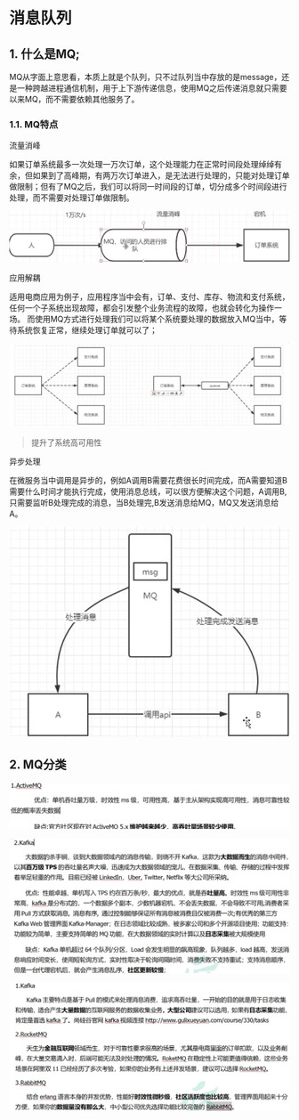 # 消息队列

## 1. 什么是MQ;

MQ从字面上意思看，本质上就是个队列，只不过队列当中存放的是message，还是一种跨越进程通信机制，用于上下游传递信息，使用MQ之后传递消息就只需要以来MQ，而不需要依赖其他服务了。

### 1.1. MQ特点

流量消峰

  如果订单系统最多一次处理一万次订单，这个处理能力在正常时间段处理绰绰有余，但如果到了高峰期，有两万次订单进入，是无法进行处理的，只能对处理订单做限制；但有了MQ之后，我们可以将同一时间段的订单，切分成多个时间段进行处理，而不需要对处理订单做限制。

![image-20230417153514390](https://raw.githubusercontent.com/Janeonly300/codeImg/main/img/image-20230417153514390.png)

应用解耦

  适用电商应用为例子，应用程序当中会有，订单、支付、库存、物流和支付系统，任何一个子系统出现故障，都会引发整个业务流程的故障，也就会转化为操作一场。 而使用MQ方式进行处理我们可以将某个系统要处理的数据放入MQ当中，等待系统恢复正常，继续处理订单就可以了；

![image-20230417165208676](https://raw.githubusercontent.com/Janeonly300/codeImg/main/img/image-20230417165208676.png)

> 提升了系统高可用性

异步处理

  在微服务当中调用是异步的，例如A调用B需要花费很长时间完成，而A需要知道B需要什么时间才能执行完成，使用消息总线，可以很方便解决这个问题，A调用B,只需要监听B处理完成的消息，当B处理完,B发送消息给MQ，MQ又发送消息给A。

![image-20230417170126663](https://raw.githubusercontent.com/Janeonly300/codeImg/main/img/image-20230417170126663.png)

## 2. MQ分类

![image-20230417170308812](https://raw.githubusercontent.com/Janeonly300/codeImg/main/img/image-20230417170308812.png)

![image-20230417170334098](https://raw.githubusercontent.com/Janeonly300/codeImg/main/img/image-20230417170334098.png)

![image-20230417170843745](https://raw.githubusercontent.com/Janeonly300/codeImg/main/img/image-20230417170843745.png)